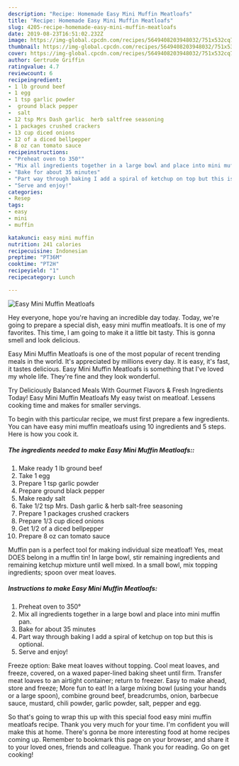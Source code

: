 ```yaml
---
description: "Recipe: Homemade Easy Mini Muffin Meatloafs"
title: "Recipe: Homemade Easy Mini Muffin Meatloafs"
slug: 4205-recipe-homemade-easy-mini-muffin-meatloafs
date: 2019-08-23T16:51:02.232Z
image: https://img-global.cpcdn.com/recipes/5649408203948032/751x532cq70/easy-mini-muffin-meatloafs-recipe-main-photo.jpg
thumbnail: https://img-global.cpcdn.com/recipes/5649408203948032/751x532cq70/easy-mini-muffin-meatloafs-recipe-main-photo.jpg
cover: https://img-global.cpcdn.com/recipes/5649408203948032/751x532cq70/easy-mini-muffin-meatloafs-recipe-main-photo.jpg
author: Gertrude Griffin
ratingvalue: 4.7
reviewcount: 6
recipeingredient:
- 1 lb ground beef
- 1 egg
- 1 tsp garlic powder
-  ground black pepper
-  salt
- 12 tsp Mrs Dash garlic  herb saltfree seasoning
- 1 packages crushed crackers
- 13 cup diced onions
- 12 of a diced bellpepper
- 8 oz can tomato sauce
recipeinstructions:
- "Preheat oven to 350°"
- "Mix all ingredients together in a large bowl and place into mini muffin pan."
- "Bake for about 35 minutes"
- "Part way through baking I add a spiral of ketchup on top but this is optional."
- "Serve and enjoy!"
categories:
- Resep
tags:
- easy
- mini
- muffin

katakunci: easy mini muffin
nutrition: 241 calories
recipecuisine: Indonesian
preptime: "PT36M"
cooktime: "PT2H"
recipeyield: "1"
recipecategory: Lunch

---
```



![Easy Mini Muffin Meatloafs](https://img-global.cpcdn.com/recipes/5649408203948032/751x532cq70/easy-mini-muffin-meatloafs-recipe-main-photo.jpg)

Hey everyone, hope you're having an incredible day today. Today, we're going to prepare a special dish, easy mini muffin meatloafs. It is one of my favorites. This time, I am going to make it a little bit tasty. This is gonna smell and look delicious.

Easy Mini Muffin Meatloafs is one of the most popular of recent trending meals in the world. It's appreciated by millions every day. It is easy, it's fast, it tastes delicious. Easy Mini Muffin Meatloafs is something that I've loved my whole life. They're fine and they look wonderful.

Try Deliciously Balanced Meals With Gourmet Flavors &amp; Fresh Ingredients Today! Easy Mini Muffin Meatloafs My easy twist on meatloaf. Lessens cooking time and makes for smaller servings.


To begin with this particular recipe, we must first prepare a few ingredients. You can have easy mini muffin meatloafs using 10 ingredients and 5 steps. Here is how you cook it.

##### The ingredients needed to make Easy Mini Muffin Meatloafs::

1. Make ready 1 lb ground beef
1. Take 1 egg
1. Prepare 1 tsp garlic powder
1. Prepare  ground black pepper
1. Make ready  salt
1. Take 1/2 tsp Mrs. Dash garlic &amp; herb salt-free seasoning
1. Prepare 1 packages crushed crackers
1. Prepare 1/3 cup diced onions
1. Get 1/2 of a diced bellpepper
1. Prepare 8 oz can tomato sauce


Muffin pan is a perfect tool for making individual size meatloaf! Yes, meat DOES belong in a muffin tin! In large bowl, stir remaining ingredients and remaining ketchup mixture until well mixed. In a small bowl, mix topping ingredients; spoon over meat loaves. 

##### Instructions to make Easy Mini Muffin Meatloafs:

1. Preheat oven to 350°
1. Mix all ingredients together in a large bowl and place into mini muffin pan.
1. Bake for about 35 minutes
1. Part way through baking I add a spiral of ketchup on top but this is optional.
1. Serve and enjoy!


Freeze option: Bake meat loaves without topping. Cool meat loaves, and freeze, covered, on a waxed paper-lined baking sheet until firm. Transfer meat loaves to an airtight container; return to freezer. Easy to make ahead, store and freeze; More fun to eat! In a large mixing bowl (using your hands or a large spoon), combine ground beef, breadcrumbs, onion, barbecue sauce, mustard, chili powder, garlic powder, salt, pepper and egg. 

So that's going to wrap this up with this special food easy mini muffin meatloafs recipe. Thank you very much for your time. I'm confident you will make this at home. There's gonna be more interesting food at home recipes coming up. Remember to bookmark this page on your browser, and share it to your loved ones, friends and colleague. Thank you for reading. Go on get cooking!
